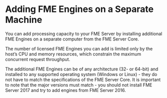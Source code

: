 # Adding FME Engines on a Separate Machine #

You can add processing capacity to your FME Server by installing additional FME Engines on a separate computer from the FME Server Core. 

The number of licensed FME Engines you can add is limited only by the host’s CPU and memory resources, which constrain the maximum concurrent request throughput.

The additional FME Engines can be of any architecture (32- or 64-bit) and installed to any supported operating system (Windows or Linux) - they do not have to match the specifications of the FME Server Core. It is important to note that the major versions must match - you should not install FME Server 2017 and try to add engines from FME Server 2016.
